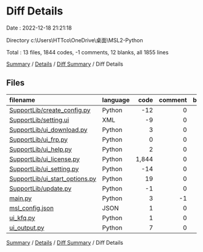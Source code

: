 # Diff Details

Date : 2022-12-18 21:21:18

Directory c:\\Users\\HTTco\\OneDrive\\桌面\\MSL2-Python

Total : 13 files,  1844 codes, -1 comments, 12 blanks, all 1855 lines

[Summary](results.md) / [Details](details.md) / [Diff Summary](diff.md) / Diff Details

## Files
| filename | language | code | comment | blank | total |
| :--- | :--- | ---: | ---: | ---: | ---: |
| [SupportLib/create_config.py](/SupportLib/create_config.py) | Python | -12 | 0 | 2 | -10 |
| [SupportLib/setting.ui](/SupportLib/setting.ui) | XML | -9 | 0 | 0 | -9 |
| [SupportLib/ui_download.py](/SupportLib/ui_download.py) | Python | 3 | 0 | 3 | 6 |
| [SupportLib/ui_frp.py](/SupportLib/ui_frp.py) | Python | 0 | 0 | -1 | -1 |
| [SupportLib/ui_help.py](/SupportLib/ui_help.py) | Python | 2 | 0 | -1 | 1 |
| [SupportLib/ui_license.py](/SupportLib/ui_license.py) | Python | 1,844 | 0 | 0 | 1,844 |
| [SupportLib/ui_setting.py](/SupportLib/ui_setting.py) | Python | -14 | 0 | 0 | -14 |
| [SupportLib/ui_start_options.py](/SupportLib/ui_start_options.py) | Python | 19 | 0 | -1 | 18 |
| [SupportLib/update.py](/SupportLib/update.py) | Python | -1 | 0 | 0 | -1 |
| [main.py](/main.py) | Python | 3 | -1 | 4 | 6 |
| [msl_config.json](/msl_config.json) | JSON | 1 | 0 | 0 | 1 |
| [ui_kfq.py](/ui_kfq.py) | Python | 1 | 0 | 6 | 7 |
| [ui_output.py](/ui_output.py) | Python | 7 | 0 | 0 | 7 |

[Summary](results.md) / [Details](details.md) / [Diff Summary](diff.md) / Diff Details
